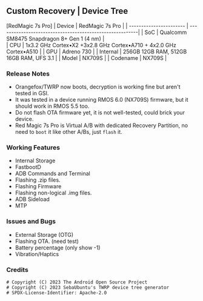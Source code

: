 ## Custom Recovery | Device Tree
[RedMagic 7s Pro]
| Device                  | RedMagic 7s Pro                                          |
| ----------------------- | ---------------------------------------------------------|
| SoC                     | Qualcomm SM8475 Snapdragon 8+ Gen 1 (4 nm)                      |      
| CPU                     | 1x3.2 GHz Cortex•X2 +3x2.8 GHz Cortex•A710 + 4x2.0 GHz Cortex•A510  |
| GPU                     | Adreno 730                                             |
| Internal                | 256GB 12GB RAM, 512GB 16GB RAM, UFS 3.1                 |
| Model                   | NX709S |
| Codename                | NX709S |

### Release Notes
* Orangefox/TWRP now boots, decryption is working fine but aren't tested in GSI.
* It was tested in a device running RMOS 6.0 (NX709S) firmware, but it should work in RMOS 5.5 too.
* Do not flash OTA firmware yet, it is not well-tested, could brick your device.
* Red Magic 7s Pro is Virtual A/B with dedicated Recovery Partition, no need to `boot` it like other A/Bs, just `flash` it.

### Working Features
* Internal Storage
* FastbootD
* ADB Commands and Terminal
* Flashing .zip files.
* Flashing Firmware
* Flashing non-logical .img files.
* ADB Sideload
* MTP

### Issues and Bugs
* External Storage (OTG)
* Flashing OTA. (need test)
* Battery percentage (only show -1)
* Vibration/Haptics

### Credits
```
# Copyright (C) 2023 The Android Open Source Project
# Copyright (C) 2023 SebaUbuntu's TWRP device tree generator
# SPDX-License-Identifier: Apache-2.0
```

